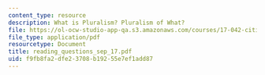 ```yaml
---
content_type: resource
description: What is Pluralism? Pluralism of What?
file: https://ol-ocw-studio-app-qa.s3.amazonaws.com/courses/17-042-citizenship-and-pluralism-fall-2003/f9fb8fa2dfe23708b19255e7ef1add87_reading_questions_sep_17.pdf
file_type: application/pdf
resourcetype: Document
title: reading_questions_sep_17.pdf
uid: f9fb8fa2-dfe2-3708-b192-55e7ef1add87
---
```

